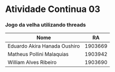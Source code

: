 # Atividade Continua 03
### Jogo da velha utilizando threads

Nome | RA
---|---
Eduardo Akira Hanada Oushiro | 1903669
Matheus Pollini Malaquias | 1903942
William Alves Ribeiro | 1903690